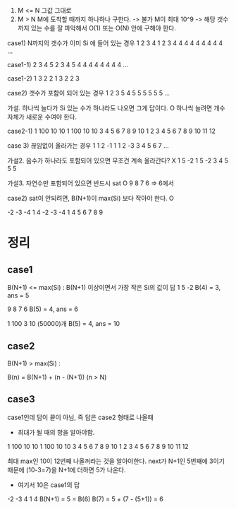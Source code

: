 1) M <= N 그값 그대로
2) M > N M에 도착할 때까지 하나하나 구한다.
-> 불가 M이 최대 10^9
-> 해당 갯수까지 있는 수를 잘 파악해서 O(1) 또는 O(N) 안에 구해야 한다.

case1) N까지의 갯수가 이미 Si 에 들어 있는 경우
1 2 3 4
1 2 3 4 4 4 4 4 4 4 4 4 ...

case1-1)
2 3 4 5
2 3 4 5 4 4 4 4 4 4 4 4 ...

case1-2)
1 3 2 2
1 3 2 2 3

case2) 갯수가 포함이 되어 있는 경우
1 2 3 5 4 5 5 5 5 5 5 ...

가설. 하나씩 늘다가 Si 있는 수가 하나라도 나오면 그게 답이다. O
하나씩 늘려면 개수 자체가 새로운 수여야 한다.

case2-1)
1 100 10 10
1 100 10 10 3 4 5 6 7 8 9 10
1   2  3  4 5 6 7 8 9 10 11 12

case 3)
끊임없이 올라가는 경우
1 1 2 -1
1 1 2 -3 3 4 5 6 7 ...

가설2. 음수가 하나라도 포함되어 있으면 무조건 계속 올라간다? X
1 5 -2
1 5 -2 3 4 5 5 5

가설3. 자연수만 포함되어 있으면 반드시 sat O
9 8 7 6 => 6에서

case2)
sat이 안되려면, B(N+1)이 max(Si) 보다 작아야 한다. O

-2 -3 -4 1 4
-2 -3 -4 1 4 5 6 7 8 9

# 정리
## case1
B(N+1) <= max(Si) :
B(N+1) 이상이면서 가장 작은 Si의 값이 답
1 5 -2
B(4) = 3, ans = 5

9 8 7 6
B(5) = 4, ans = 6

1 100 3 10 (50000)개
B(5) = 4, ans = 10

## case2
B(N+1) > max(Si) :

B(n) = B(N+1) + (n - (N+1)) (n > N)

## case3
case1인데 답이 끝이 아님, 즉 답은 case2 형태로 나올때
- 최대가 될 때의 항을 알아야함.

1 100 10 10
1 100 10 10 3 4 5 6 7 8 9 10
1   2  3  4 5 6 7 8 9 10 11 12

최대 max인 10이 12번째 나올꺼라는 것을 알아야한다.
next가 N+1인 5번째에 3이기 때문에 (10-3=7)을 N+1에 더하면 5가 나온다.
- 여기서 10은 case1의 답


-2 -3 4 1 4
B(N+1) = 5 = B(6)
B(7) = 5 + (7 - (5+1)) = 6
